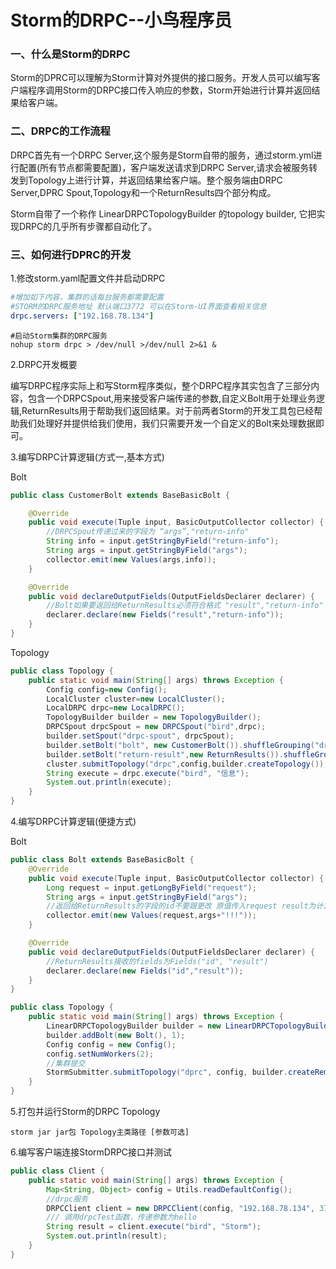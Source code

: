 # Storm的DRPC--小鸟程序员

### 一、什么是Storm的DRPC

Storm的DPRC可以理解为Storm计算对外提供的接口服务。开发人员可以编写客户端程序调用Storm的DRPC接口传入响应的参数，Storm开始进行计算并返回结果给客户端。

### 二、DRPC的工作流程

DRPC首先有一个DRPC Server,这个服务是Storm自带的服务，通过storm.yml进行配置(所有节点都需要配置)，客户端发送请求到DRPC Server,请求会被服务转发到Topology上进行计算，并返回结果给客户端。整个服务端由DRPC Server,DPRC Spout,Topology和一个ReturnResults四个部分构成。

 Storm自带了一个称作 LinearDRPCTopologyBuilder 的topology builder, 它把实现DRPC的几乎所有步骤都自动化了。

### 三、如何进行DPRC的开发

1.修改storm.yaml配置文件并启动DRPC

```yml
#增加如下内容，集群的话每台服务都需要配置
#STORM的DRPC服务地址 默认端口3772 可以在Storm-UI界面查看相关信息
drpc.servers: ["192.168.78.134"]
```

```shell
#启动Storm集群的DRPC服务
nohup storm drpc > /dev/null >/dev/null 2>&1 &
```

2.DRPC开发概要

编写DRPC程序实际上和写Storm程序类似，整个DRPC程序其实包含了三部分内容，包含一个DRPCSpout,用来接受客户端传递的参数,自定义Bolt用于处理业务逻辑,ReturnResults用于帮助我们返回结果。对于前两者Storm的开发工具包已经帮助我们处理好并提供给我们使用，我们只需要开发一个自定义的Bolt来处理数据即可。

3.编写DRPC计算逻辑(方式一,基本方式)

Bolt

```java
public class CustomerBolt extends BaseBasicBolt {

    @Override
    public void execute(Tuple input, BasicOutputCollector collector) {
        //DRPCSpout传递过来的字段为 “args”,"return-info"
        String info = input.getStringByField("return-info");
        String args = input.getStringByField("args");
        collector.emit(new Values(args,info));
    }

    @Override
    public void declareOutputFields(OutputFieldsDeclarer declarer) {
        //Bolt如果要返回给ReturnResults必须符合格式 "result","return-info" result设置为你返回的字段 return-info不需要更改,原值传入
        declarer.declare(new Fields("result","return-info"));
    }
}
```

Topology

```java
public class Topology {
    public static void main(String[] args) throws Exception {
        Config config=new Config();
        LocalCluster cluster=new LocalCluster();
        LocalDRPC drpc=new LocalDRPC();
        TopologyBuilder builder = new TopologyBuilder();
        DRPCSpout drpcSpout = new DRPCSpout("bird",drpc);
        builder.setSpout("drpc-spout", drpcSpout);
        builder.setBolt("bolt", new CustomerBolt()).shuffleGrouping("drpc-spout");
        builder.setBolt("return-result",new ReturnResults()).shuffleGrouping("bolt");
        cluster.submitTopology("drpc",config,builder.createTopology());
        String execute = drpc.execute("bird", "信息");
        System.out.println(execute);
    }
}
```

4.编写DRPC计算逻辑(便捷方式)

Bolt

```java
public class Bolt extends BaseBasicBolt {
    @Override
    public void execute(Tuple input, BasicOutputCollector collector) {
        Long request = input.getLongByField("request");
        String args = input.getStringByField("args");
        //返回给ReturnResults的字段的id不要跟更改 原值传入request result为计算处理后的结果
        collector.emit(new Values(request,args+"!!!"));
    }

    @Override
    public void declareOutputFields(OutputFieldsDeclarer declarer) {
        //ReturnResults接收的fields为Fields("id", "result")
        declarer.declare(new Fields("id","result"));
    }
}
```

```java
public class Topology {
    public static void main(String[] args) throws Exception {
        LinearDRPCTopologyBuilder builder = new LinearDRPCTopologyBuilder("bird");
        builder.addBolt(new Bolt(), 1);
        Config config = new Config();
        config.setNumWorkers(2);
        //集群提交
        StormSubmitter.submitTopology("dprc", config, builder.createRemoteTopology());
    }
}
```

5.打包并运行Storm的DRPC Topology

```shell
storm jar jar包 Topology主类路径 [参数可选]
```

6.编写客户端连接StormDRPC接口并测试

```java
public class Client {
    public static void main(String[] args) throws Exception {
        Map<String, Object> config = Utils.readDefaultConfig();
        //drpc服务
        DRPCClient client = new DRPCClient(config, "192.168.78.134", 3772);
        /// 调用drpcTest函数，传递参数为hello
        String result = client.execute("bird", "Storm");
        System.out.println(result);
    }
}
```

